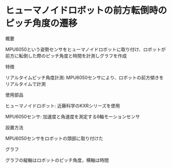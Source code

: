 # ヒューマノイドロボットの前方転倒時のピッチ角度の遷移

概要

MPU6050という姿勢センサをヒューマノイドロボットに取り付け、ロボットが前方に転倒した際のピッチ角度と時間を計測しグラフを作成

特徴

リアルタイムピッチ角度計測: MPU6050センサにより、ロボットの前方傾きをリアルタイムで計測

使用部品

ヒューマノイドロボット: 近藤科学のKXRシリーズを使用

MPU6050センサ: 加速度と角速度を測定する6軸モーションセンサ

設置方法

MPU6050センサをロボットの頭部に取り付けた

グラフ

グラフの縦軸はロボットのピッチ角度，横軸は時間

